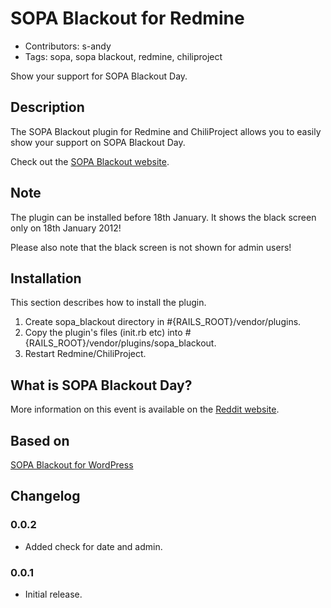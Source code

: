 # SOPA Blackout for Redmine #

* Contributors: s-andy
* Tags: sopa, sopa blackout, redmine, chiliproject

Show your support for SOPA Blackout Day.

## Description ##

The SOPA Blackout plugin for Redmine and ChiliProject allows you to easily show your support on SOPA Blackout Day.

Check out the [SOPA Blackout website](http://sopablackout.org).

## Note ##

The plugin can be installed before 18th January. It shows the black screen only on 18th January 2012!

Please also note that the black screen is not shown for admin users!

## Installation ##

This section describes how to install the plugin.

1. Create sopa_blackout directory in #{RAILS_ROOT}/vendor/plugins.
1. Copy the plugin's files (init.rb etc) into #{RAILS_ROOT}/vendor/plugins/sopa_blackout.
1. Restart Redmine/ChiliProject.

## What is SOPA Blackout Day? ##

More information on this event is available on the [Reddit website][r_url].

  [r_url]: http://blog.reddit.com/2012/01/stopped-they-must-be-on-this-all.html

## Based on ##

[SOPA Blackout for WordPress](https://github.com/sgerrand/sopa-blackout-for-wordpress)

## Changelog ##

### 0.0.2 ###

* Added check for date and admin.

### 0.0.1 ###

* Initial release.
